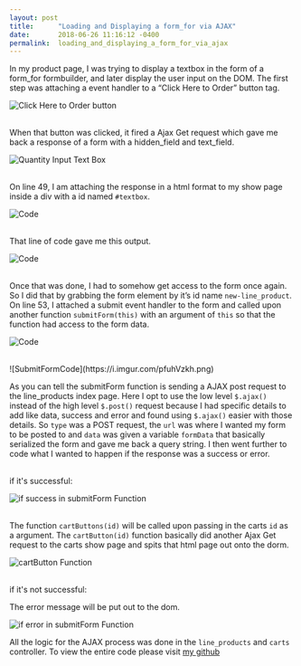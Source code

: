 ```yaml
---
layout: post
title:      "Loading and Displaying a form_for via AJAX"
date:       2018-06-26 11:16:12 -0400
permalink:  loading_and_displaying_a_form_for_via_ajax
---
```


 

In my product page, I was trying to display a textbox in the form of a form_for formbuilder, and later display the user input on the DOM. The first step was attaching a event handler to a “Click Here to Order” button tag. 

![Click Here to Order button]( https://i.imgur.com/85iFeQvm.png )
<br/>
<br/>

When that button was clicked, it fired a Ajax Get request which gave me back a response of a form with a hidden_field and text_field. 

![Quantity Input Text Box](https://i.imgur.com/FC2YQ1Fl.png)
<br/>
<br/>

On line 49, I am attaching the response in a html format to my show page inside a div with a id named `#textbox`. 


![Code](https://i.imgur.com/zWLltw5h.png)
<br/>
<br/>

That line of code gave me this output.

![Code](https://i.imgur.com/mSXTZN3l.png)
<br/>
<br/>

Once that was done, I had to somehow get access to the form once again. So I did that by grabbing the form element by it’s id name  `new-line_product`. On line 53, I attached a submit event handler to the form and called upon another function `submitForm(this)` with an argument of `this` so that the function had access to the form data. 


![Code](https://i.imgur.com/x3Pvwcvh.png)
<br/>


<br/>
![SubmitFormCode](https://i.imgur.com/pfuhVzkh.png)

As you can tell the submitForm function is sending a AJAX post request to the line_products index page. Here I opt to use the low level `$.ajax()` instead of the high level `$.post()` request because I had specific details to add like data, success and error and found using `$.ajax()` easier with those details. So `type` was a POST request, the `url` was where I wanted my form to be posted to and `data` was given a variable `formData` that basically serialized the form and gave me back a query string. I then went further to code what I wanted to happen if the response was a success or error. 
<br/>
<br/>

if it's successful: 


![if success in submitForm Function](https://i.imgur.com/gV3t0Eph.png)
<br/>
<br/>


The function `cartButtons(id)` will be called upon passing in the carts `id` as a argument. The `cartButton(id)` function basically did another Ajax Get request to the carts show page and spits that html page out onto the dorm. 


 ![cartButton Function](https://i.imgur.com/JrNFS7Dh.png)
<br/>
<br/>

if it's not successful: 

The error message will be put out to the dom. 


![if error in submitForm Function](https://i.imgur.com/MZGQSW7h.png)
<br/> 


All the logic for the AJAX process was done in the `line_products` and `carts` controller. To view the entire code please visit [my github](https://github.com/vanitanaidu/jquery-frontend)

